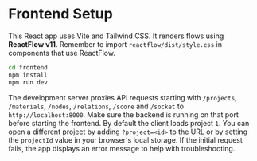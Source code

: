 # Frontend Setup

This React app uses Vite and Tailwind CSS.
It renders flows using **ReactFlow v11**.
Remember to import `reactflow/dist/style.css` in components that use ReactFlow.

```bash
cd frontend
npm install
npm run dev
```

The development server proxies API requests starting with `/projects`, `/materials`,
`/nodes`, `/relations`, `/score` and `/socket` to `http://localhost:8000`. Make sure
the backend is running on that port before starting the frontend. By default the
client loads project `1`. You can open a different project by adding
`?project=<id>` to the URL or by setting the `projectId` value in your browser's
local storage. If the initial request fails, the app displays an error message to
help with troubleshooting.
